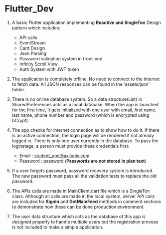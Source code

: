 # Flutter_Dev

1. A basic Flutter application implementing **Reactive and SingleTon** Design pattern which includes:
   - API calls
   - EventStream
   - Card Design
   - Json Parsing
   - Password validation system in front-end
   - Infinity Scroll View
   - Auth System with JWT token
  
2. The application is completely offline. No need to connect to the internet to fetch data. All JSON responses can be found in the ‘assets/json’ folder.

3. There is no online database system. So a data structure(List) in SharedPreferences acts as a local database. When the app is launched for the first time, It gets initialized with one user with email, first name, last name, phone number and password (which is encrypted using bCrypt).

4. The app checks for internet connection as to show how to do it. If there is an active connection, the login page will be rendered if not already logged in. There is only one user currently in the database. To pass the loginstage, a person must provide these credentials first:
   - Email     : student_one@axiluniv.com
   - Password  : password (**Passwords are not stored in plan text**)
   
5. If a user forgets password, password recovery system is introduced. The new password must pass all the validation tests to replace the old password.

6. The APIs calls are made in MainClient.dart file which is a SingleTon class. Although all calls are made in the local system, server API calls are included for **SignIn** and **GetMainFeed** methods in comment sections to demonstrate how these can be done production environment.

7. The user data structure which acts as the database of this app is designed properly to handle multiple users but the registration process is not included to make a simple application.
